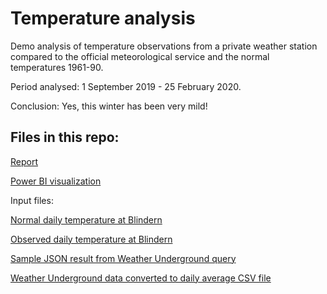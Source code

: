 # Temperature analysis
 
Demo analysis of temperature observations from a private weather station compared to the official meteorological service and the normal temperatures 1961-90.

Period analysed: 1 September 2019 - 25 February 2020.

Conclusion: Yes, this winter has been very mild!



## Files in this repo:

[Report](Report.md)

[Power BI visualization](Temp_analysis.pbix)

Input files:

[Normal daily temperature at Blindern](Døgnnormal_Blindern.txt)

[Observed daily temperature at Blindern](Døgnverdier_Blindern_190820-200225.txt)

[Sample JSON result from Weather Underground query](WUdata-20200215.json)

[Weather Underground data converted to daily average CSV file](Galgeberg2.csv)
